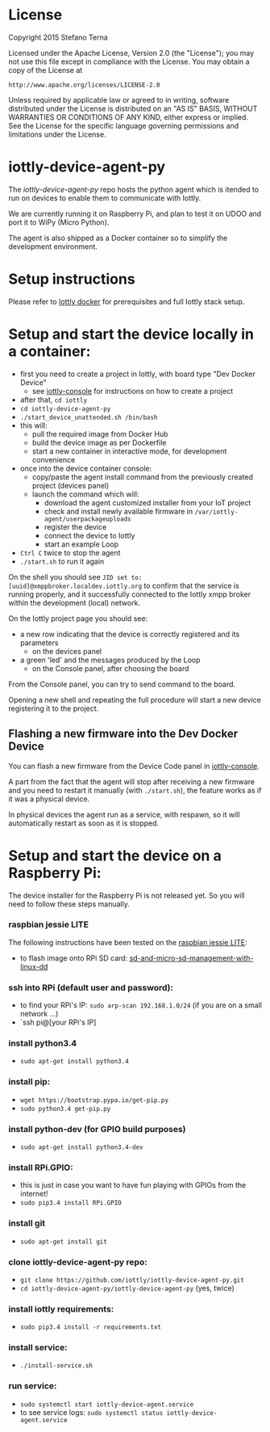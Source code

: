 # License

Copyright 2015 Stefano Terna

Licensed under the Apache License, Version 2.0 (the "License");
you may not use this file except in compliance with the License.
You may obtain a copy of the License at

    http://www.apache.org/licenses/LICENSE-2.0

Unless required by applicable law or agreed to in writing, software
distributed under the License is distributed on an "AS IS" BASIS,
WITHOUT WARRANTIES OR CONDITIONS OF ANY KIND, either express or implied.
See the License for the specific language governing permissions and
limitations under the License.

# iottly-device-agent-py
The *iottly-device-agent-py* repo hosts the python agent which is itended to run on devices to enable them to communicate with Iottly.

We are currently running it on Raspberry Pi, and plan to test it on UDOO and port it to WiPy (Micro Python).

The agent is also shipped as a Docker container so to simplify the development environment.

# Setup instructions

Please refer to [Iottly docker](https://github.com/iottly/iottly-docker) for prerequisites and full Iottly stack setup.

# Setup and start the device locally in a container:
- first you need to create a project in Iottly, with board type "Dev Docker Device"
  - see [iottly-console](https://github.com/iottly/iottly-console/blob/master/README.md#iottly-usage) for instructions on how to create a project
- after that, `cd iottly`
- `cd iottly-device-agent-py`
- `./start_device_unattended.sh /bin/bash`
- this will:
  - pull the required image from Docker Hub
  - build the device image as per Dockerfile
  - start a new container in interactive mode, for development convenience
- once into the device container console:
  - copy/paste the agent install command from the previously created project (devices panel) 
  - launch the command which will:
    - download the agent customized installer from your IoT project
    - check and install newly available firmware in `/var/iottly-agent/userpackageuploads`
    - register the device
    - connect the device to Iottly
    - start an example Loop
- `Ctrl C` twice to stop the agent
- `./start.sh` to run it again

On the shell you should see `JID set to: [uuid]@xmppbroker.localdev.iottly.org` to confirm that the service is running properly, and it successfully connected to the Iottly xmpp broker within the development (local) network.

On the Iottly project page you should see:
- a new row indicating that the device is correctly registered and its parameters
  - on the devices panel 
- a green 'led' and the messages produced by the Loop
  - on the Console panel, after choosing the board

From the Console panel, you can try to send command to the board.

Opening a new shell and repeating the full procedure will start a new device registering it to the project.

## Flashing a new firmware into the Dev Docker Device
You can flash a new firmware from the Device Code panel in [iottly-console](https://github.com/iottly/iottly-console/blob/master/README.md#iottly-usage).

A part from the fact that the agent will stop after receiving a new firmware and you need to restart it manually (with `./start.sh`), the feature works as if it was a physical device.

In physical devices the agent run as a service, with respawn, so it will automatically restart as soon as it is stopped.


# Setup and start the device on a Raspberry Pi:

The device installer for the Raspberry Pi is not released yet. So you will need to follow these steps manually.

### raspbian jessie LITE
The following instructions have been tested on the [raspbian jessie LITE](https://downloads.raspberrypi.org/raspbian_lite_latest):   
  - to flash image onto RPi SD card: [sd-and-micro-sd-management-with-linux-dd](http://tomorrowdata.io/2015/10/24/sd-and-micro-sd-management-with-linux-dd/)

### ssh into RPi (default user and password):
  - to find your RPi's IP: `sudo arp-scan 192.168.1.0/24` (if you are on a small network ...)
  - `ssh pi@[your RPi's IP]

### install python3.4
  - `sudo apt-get install python3.4`

### install pip:
  - `wget https://bootstrap.pypa.io/get-pip.py`
  - `sudo python3.4 get-pip.py`

### install python-dev (for GPIO build purposes)
  - `sudo apt-get install python3.4-dev`

### install RPi.GPIO:
  - this is just in case you want to have fun playing with GPIOs from the internet!
  - `sudo pip3.4 install RPi.GPIO`


### install git
  - `sudo apt-get install git`

### clone iottly-device-agent-py repo:
  - `git clone https://github.com/iottly/iottly-device-agent-py.git`
  - `cd iottly-device-agent-py/iottly-device-agent-py` (yes, twice)

### install iottly requirements:
  - `sudo pip3.4 install -r requirements.txt`

### install service:
  - `./install-service.sh`

### run service:
  - `sudo systemctl start iottly-device-agent.service`
  - to see service logs: `sudo systemctl status iottly-device-agent.service`

